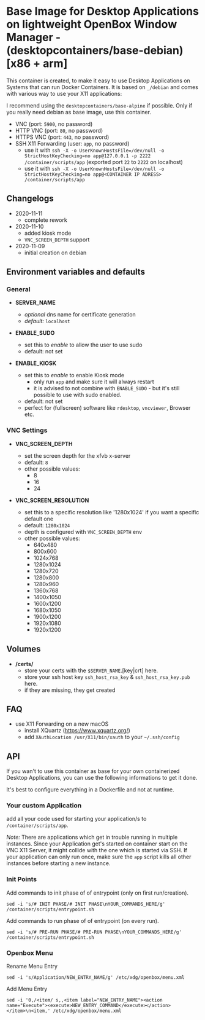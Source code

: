 # Base Image for Desktop Applications on lightweight OpenBox Window Manager - (desktopcontainers/base-debian) [x86 + arm]

This container is created, to make it easy to use Desktop Applications on Systems that can run Docker Containers.
It is based on `_/debian` and comes with various way to use your X11 applications:

I recommend using the `desktopcontainers/base-alpine` if possible. Only if you really need debian as base image, use this container.

- VNC (port: `5900`, no password)
- HTTP VNC (port: `80`, no password)
- HTTPS VNC (port: `443`, no password)
- SSH X11 Forwarding (user: `app`, no password)
    * use it with `ssh -X -o UserKnownHostsFile=/dev/null -o StrictHostKeyChecking=no app@127.0.0.1 -p 2222 /container/scripts/app` (exported port `22` to `2222` on localhost)
    * use it with `ssh -X -o UserKnownHostsFile=/dev/null -o StrictHostKeyChecking=no app@<CONTAINER IP ADRESS> /container/scripts/app`

## Changelogs

* 2020-11-11
    * complete rework
* 2020-11-10
    * added kiosk mode
    * `VNC_SCREEN_DEPTH` support
* 2020-11-09
    * initial creation on debian

## Environment variables and defaults

### General

*  __SERVER\_NAME__
    * _optional_ dns name for certificate generation
    * _default:_ `localhost`

* __ENABLE\_SUDO__
    * set this to _enable_ to allow the user to use sudo
    * default: not set

* __ENABLE\_KIOSK__
    * set this to _enable_ to enable Kiosk mode
        * only run `app` and make sure it will always restart
        * it is advised to not combine with `ENABLE_SUDO` - but it's still possible to use with sudo enabled.
    * default: not set
    * perfect for (fullscreen) software like `rdesktop`, `vncviewer`, Browser etc.

### VNC Settings

* __VNC\_SCREEN\_DEPTH__
    * set the screen depth for the xfvb x-server
    * default: `8`
    * other possible values:
        * 8
        * 16
        * 24

* __VNC\_SCREEN\_RESOLUTION__
    * set this to a specific resolution like '1280x1024' if you want a specific default one
    * default: `1280x1024`
    * depth is configured with `VNC_SCREEN_DEPTH` env
    * other possible values:
        * 640x480
        * 800x600
        * 1024x768
        * 1280x1024
        * 1280x720
        * 1280x800
        * 1280x960
        * 1360x768
        * 1400x1050
        * 1600x1200
        * 1680x1050
        * 1900x1200
        * 1920x1080
        * 1920x1200

## Volumes

* __/certs/__
    * store your certs with the `$SERVER_NAME`.[key|crt] here.
    * store your ssh host key `ssh_host_rsa_key` & `ssh_host_rsa_key.pub` here.
    * if they are missing, they get created

## FAQ

* use X11 Forwarding on a new macOS
    * install XQuartz (https://www.xquartz.org/)
    * add `XAuthLocation /usr/X11/bin/xauth` to your `~/.ssh/config`

## API

If you wan't to use this container as base for your own containerized Desktop Applications, you can use the following informations to get it done.

It's best to configure everything in a Dockerfile and not at runtime.

### Your custom Application

add all your code used for starting your application/s to `/container/scripts/app`.

_Note:_ There are applications which get in trouble running in multiple instances.
Since your Application get's started on container start on the VNC X11 Server, it might collide with the one
which is started via SSH. If your application can only run once, make sure the `app` script kills all other instances before starting a new instance.

### Init Points

Add commands to init phase of of entrypoint (only on first run/creation).

```
sed -i 's/# INIT PHASE/# INIT PHASE\nYOUR_COMMANDS_HERE/g' /container/scripts/entrypoint.sh
```

Add commands to run phase of of entrypoint (on every run).

```
sed -i 's/# PRE-RUN PHASE/# PRE-RUN PHASE\nYOUR_COMMANDS_HERE/g' /container/scripts/entrypoint.sh
```

### Openbox Menu

Rename Menu Entry

```
sed -i 's/Application/NEW_ENTRY_NAME/g' /etc/xdg/openbox/menu.xml
```

Add Menu Entry

```
sed -i '0,/<item/ s,,<item label="NEW_ENTRY_NAME"><action name="Execute"><execute>NEW_ENTRY_COMMAND</execute></action></item>\n<item,' /etc/xdg/openbox/menu.xml
```
